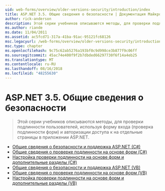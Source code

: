 ```yaml
---
uid: web-forms/overview/older-versions-security/introduction/index
title: ASP.NET 3.5. Общие сведения о безопасности | Документация Майкрософт
author: rick-anderson
description: Этой серии учебников описываются методы, для проверки подлинности пользователей, используя форму входа (проверка подлинности форм) и авторизации доступа к к отдельным страницам в...
ms.author: riande
ms.date: 11/04/2011
ms.assetid: ac5fcd71-317a-41ba-91ac-95121fc68126
msc.legacyurl: /web-forms/overview/older-versions-security/introduction
msc.type: chapter
ms.openlocfilehash: 9c75c62ab5276a193bf0c9d998ce3b877f9c06ff
ms.sourcegitcommit: 45ac74e400f9f2b7dbded66297730f6f14a4eb25
ms.translationtype: MT
ms.contentlocale: ru-RU
ms.lasthandoff: 08/16/2018
ms.locfileid: "48255630"
---
```

<a name="aspnet-35---introduction-to-security"></a>ASP.NET 3.5. Общие сведения о безопасности
====================
> Этой серии учебников описываются методы, для проверки подлинности пользователей, используя форму входа (проверка подлинности форм) и авторизации доступа к на отдельные страницы в приложении ASP.NET.


- [Общие сведения о безопасности и поддержка ASP.NET (C#)](security-basics-and-asp-net-support-cs.md)
- [Общие сведения о проверке подлинности на основе форм (C#)](an-overview-of-forms-authentication-cs.md)
- [Настройка проверки подлинности на основе форм и дополнительные разделы (C#)](forms-authentication-configuration-and-advanced-topics-cs.md)
- [Общие сведения о безопасности и поддержка ASP.NET (VB)](security-basics-and-asp-net-support-vb.md)
- [Общие сведения о проверке подлинности на основе форм (VB)](an-overview-of-forms-authentication-vb.md)
- [Настройка проверки подлинности на основе форм и дополнительные разделы (VB)](forms-authentication-configuration-and-advanced-topics-vb.md)
